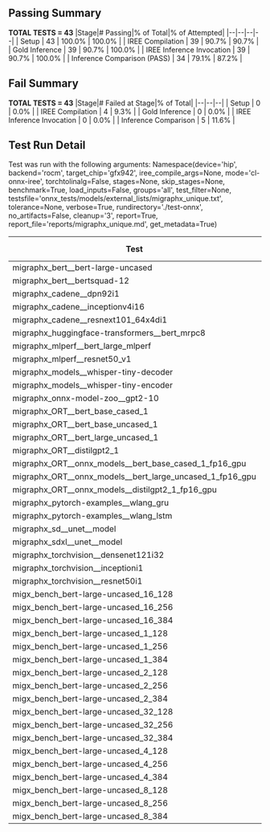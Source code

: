 ## Passing Summary

**TOTAL TESTS = 43**
|Stage|# Passing|% of Total|% of Attempted|
|--|--|--|--|
| Setup | 43 | 100.0% | 100.0% |
| IREE Compilation | 39 | 90.7% | 90.7% |
| Gold Inference | 39 | 90.7% | 100.0% |
| IREE Inference Invocation | 39 | 90.7% | 100.0% |
| Inference Comparison (PASS) | 34 | 79.1% | 87.2% |
## Fail Summary

**TOTAL TESTS = 43**
|Stage|# Failed at Stage|% of Total|
|--|--|--|
| Setup | 0 | 0.0% |
| IREE Compilation | 4 | 9.3% |
| Gold Inference | 0 | 0.0% |
| IREE Inference Invocation | 0 | 0.0% |
| Inference Comparison | 5 | 11.6% |
## Test Run Detail
Test was run with the following arguments:
Namespace(device='hip', backend='rocm', target_chip='gfx942', iree_compile_args=None, mode='cl-onnx-iree', torchtolinalg=False, stages=None, skip_stages=None, benchmark=True, load_inputs=False, groups='all', test_filter=None, testsfile='onnx_tests/models/external_lists/migraphx_unique.txt', tolerance=None, verbose=True, rundirectory='./test-onnx', no_artifacts=False, cleanup='3', report=True, report_file='reports/migraphx_unique.md', get_metadata=True)

| Test | Exit Status | Mean Benchmark Time (ms) | Notes |
|--|--|--|--|
| migraphx_bert__bert-large-uncased | PASS | 19.238448047356027 | |
| migraphx_bert__bertsquad-12 | compilation | None | |
| migraphx_cadene__dpn92i1 | PASS | 3.446657934687817 | |
| migraphx_cadene__inceptionv4i16 | PASS | 20.610062615471147 | |
| migraphx_cadene__resnext101_64x4di1 | PASS | 4.213469165627915 | |
| migraphx_huggingface-transformers__bert_mrpc8 | PASS | 7.253833735982577 | |
| migraphx_mlperf__bert_large_mlperf | PASS | 26.693014368319357 | |
| migraphx_mlperf__resnet50_v1 | Numerics | 13.99841441462437 | |
| migraphx_models__whisper-tiny-decoder | PASS | 47.52076833198468 | |
| migraphx_models__whisper-tiny-encoder | Numerics | 104.82888245245529 | |
| migraphx_onnx-model-zoo__gpt2-10 | compilation | None | |
| migraphx_ORT__bert_base_cased_1 | PASS | 114.01508256999982 | |
| migraphx_ORT__bert_base_uncased_1 | PASS | 111.8357809415708 | |
| migraphx_ORT__bert_large_uncased_1 | PASS | 528.7976688705385 | |
| migraphx_ORT__distilgpt2_1 | PASS | 68.57762772900362 | |
| migraphx_ORT__onnx_models__bert_base_cased_1_fp16_gpu | Numerics | 64.56404716961764 | |
| migraphx_ORT__onnx_models__bert_large_uncased_1_fp16_gpu | Numerics | 277.5523195871048 | |
| migraphx_ORT__onnx_models__distilgpt2_1_fp16_gpu | Numerics | 37.21126538227524 | |
| migraphx_pytorch-examples__wlang_gru | PASS | 21.620706185112116 | |
| migraphx_pytorch-examples__wlang_lstm | PASS | 10.080579259256657 | |
| migraphx_sd__unet__model | import_model | None | |
| migraphx_sdxl__unet__model | import_model | None | |
| migraphx_torchvision__densenet121i32 | PASS | 14.315090045177689 | |
| migraphx_torchvision__inceptioni1 | PASS | 3.0504507428434278 | |
| migraphx_torchvision__resnet50i1 | PASS | 2.0356437523982356 | |
| migx_bench_bert-large-uncased_16_128 | PASS | 26.927571988497405 | |
| migx_bench_bert-large-uncased_16_256 | PASS | 39.665586996340636 | |
| migx_bench_bert-large-uncased_16_384 | PASS | 59.171299605319895 | |
| migx_bench_bert-large-uncased_1_128 | PASS | 12.75001385277419 | |
| migx_bench_bert-large-uncased_1_256 | PASS | 12.793211153510844 | |
| migx_bench_bert-large-uncased_1_384 | PASS | 19.650113734382167 | |
| migx_bench_bert-large-uncased_2_128 | PASS | 12.771214798770167 | |
| migx_bench_bert-large-uncased_2_256 | PASS | 19.141780451644916 | |
| migx_bench_bert-large-uncased_2_384 | PASS | 20.022765990524064 | |
| migx_bench_bert-large-uncased_32_128 | PASS | 37.48966777991307 | |
| migx_bench_bert-large-uncased_32_256 | PASS | 72.66191973661383 | |
| migx_bench_bert-large-uncased_32_384 | PASS | 116.04322870779367 | |
| migx_bench_bert-large-uncased_4_128 | PASS | 19.4068638159445 | |
| migx_bench_bert-large-uncased_4_256 | PASS | 20.36488541801061 | |
| migx_bench_bert-large-uncased_4_384 | PASS | 24.041731172808625 | |
| migx_bench_bert-large-uncased_8_128 | PASS | 20.44288304192249 | |
| migx_bench_bert-large-uncased_8_256 | PASS | 27.261037916804735 | |
| migx_bench_bert-large-uncased_8_384 | PASS | 34.951806888871246 | |

